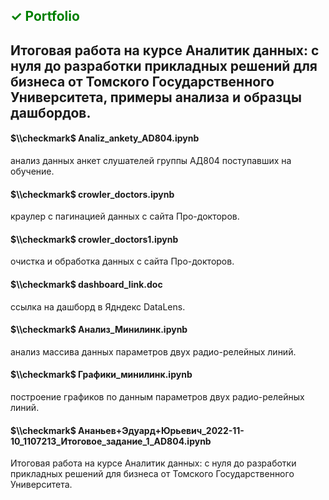 ## <span style="color:green"> $\checkmark$ Portfolio </span> 

## Итоговая работа на курсе Аналитик данных: с нуля до разработки прикладных решений для бизнеса от Томского Государственного Университета, примеры анализа и образцы дашбордов.
#### $\\checkmark$ Analiz_ankety_AD804.ipynb
анализ данных анкет слушателей группы АД804 поступавших на обучение.
#### $\\checkmark$ crowler_doctors.ipynb
краулер с пагинацией данных с сайта Про-докторов.
#### $\\checkmark$ crowler_doctors1.ipynb 
очистка и обработка данных с сайта Про-докторов.
#### $\\checkmark$ dashboard_link.doc
ссылка на дашборд в Ядндекс DataLens.
#### $\\checkmark$ Анализ_Минилинк.ipynb
анализ массива данных параметров двух радио-релейных линий.
#### $\\checkmark$ Графики_минилинк.ipynb 
построение графиков по данным параметров двух радио-релейных линий.
#### $\\checkmark$ Ананьев+Эдуард+Юрьевич_2022-11-10_1107213_Итоговое_задание_1_AD804.ipynb
Итоговая работа на курсе Аналитик данных: с нуля до разработки прикладных решений для бизнеса от Томского Государственного Университета.
